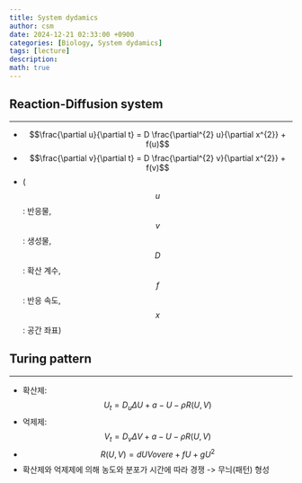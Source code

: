 ```yaml
---
title: System dydamics
author: csm
date: 2024-12-21 02:33:00 +0900
categories: [Biology, System dydamics]
tags: [lecture]
description: 
math: true
---
```


## Reaction-Diffusion system
---
- $$\frac{\partial u}{\partial t} = D \frac{\partial^{2} u}{\partial x^{2}} + f(u)$$
- $$\frac{\partial v}{\partial t} = D \frac{\partial^{2} v}{\partial x^{2}} + f(v)$$
- ($$u$$: 반응물, $$v$$: 생성물, $$D$$: 확산 계수, $$f$$: 반응 속도, $$x$$: 공간 좌표)

## Turing pattern
---
- 확산제: $$U_{t}  = D_{u} \Delta U + a-U- \rho R(U,V)$$
- 억제제: $$V_{t}  = D_{v} \Delta V + a-U- \rho R(U,V)$$
- $$R(U,V) = {dUV} over {e + fU + gU^{2}}$$
- 확산제와 억제제에 의해 농도와 분포가 시간에 따라 경쟁 -> 무늬(패턴) 형성
